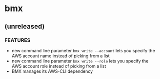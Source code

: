 # bmx

## (unreleased)
### FEATURES
* new command line parameter `bmx write --account` lets you specify the AWS account name instead of picking from a list
* new command line parameter `bmx write --role` lets you specify the AWS account role instead of picking from a list
* BMX manages its AWS-CLI dependency

